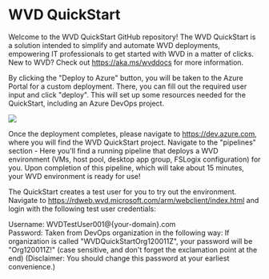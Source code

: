 # WVD QuickStart

Welcome to the WVD QuickStart GitHub repository! The WVD QuickStart is a solution intended to simplify and automate WVD deployments, empowering IT professionals to get started with WVD in a matter of clicks. New to WVD? Check out https://aka.ms/wvddocs for more information. 

By clicking the "Deploy to Azure" button, you will be taken to the Azure Portal for a custom deployment. There, you can fill out the required user input and click "deploy". This will set up some resources needed for the QuickStart, including an Azure DevOps project.

<a href="https://portal.azure.com/#create/Microsoft.Template/uri/https:%2F%2Fraw.githubusercontent.com%2Fmarvinq06%2Fwvdquickstart%2Fmaster%2Fdeploy.json" target="_blank">
    <img src="https://aka.ms/deploytoazurebutton"/>
</a><br>


Once the deployment completes, please navigate to https://dev.azure.com, where you will find the WVD QuickStart project. Navigate to the "pipelines" section - Here you'll find a running pipeline that deploys a WVD environment (VMs, host pool, desktop app group, FSLogix configuration) for you. Upon completion of this pipeline, which will take about 15 minutes, your WVD environment is ready for use!

The QuickStart creates a test user for you to try out the environment. Navigate to https://rdweb.wvd.microsoft.com/arm/webclient/index.html and login with the following test user credentials:

Username: WVDTestUser001@{your-domain}.com <br>
Password: Taken from DevOps organization in the following way: If organization is called "WVDQuickStartOrg120011Z", your password will be "Org120011Z!" (case sensitive, and don't forget the exclamation point at the end) 
(Disclaimer: You should change this password at your earliest convenience.)



